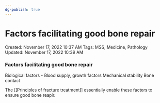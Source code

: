 ```yaml
---
dg-publish: true
---
```


# Factors facilitating good bone repair

Created: November 17, 2022 10:37 AM
Tags: MSS, Medicine, Pathology
Updated: November 17, 2022 10:39 AM

### Factors facilitating good bone repair
Biological factors - Blood supply, growth factors
Mechanical stability
Bone contact

The [[Principles of fracture treatment]] essentially enable these factors to ensure good bone reapir.
